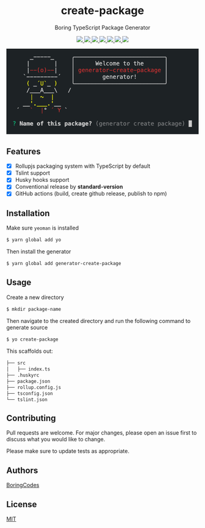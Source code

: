 <div align="center">
  <h1>create-package</h1>
  <p>Boring TypeScript Package Generator</p>

  <p>
    <a href="https://github.com/boringcodes/create-package/commits" aria-label="Commitizen Friendly">
      <img src="https://img.shields.io/badge/commitizen-friendly-brightgreen.svg?style=flat-square">
    </a>
    <a href="https://github.com/boringcodes/create-package/actions" aria-label="GitHub Workflow Status">
      <img src="https://img.shields.io/github/workflow/status/boringcodes/create-package/publish-npm?style=flat-square">
    </a>
    <a href="https://david-dm.org/boringcodes/create-package" aria-label="Dependencies Status">
      <img src="https://img.shields.io/david/boringcodes/create-package?style=flat-square">
    </a>
    <a href="https://www.npmjs.com/package/generator-create-package" aria-label="NPM Version">
      <img src="https://img.shields.io/npm/v/generator-create-package?color=brightgreen&style=flat-square">
    </a>
    <a href="https://www.npmjs.com/package/generator-create-package" aria-label="NPM Downloads">
      <img src="https://img.shields.io/npm/dm/generator-create-package?style=flat-square">
    </a>
    <a href="https://github.com/boringcodes/create-package/blob/master/LICENSE" aria-label="MIT License">
      <img src="https://img.shields.io/github/license/boringcodes/create-package?color=brightgreen&style=flat-square">
    </a>
    <a href="https://github.com/boringcodes" aria-label="BoringCodes Verified">
      <img src="https://img.shields.io/badge/boringcodes-verified-brightgreen?style=flat-square">
    </a>
  </p>

  <img src="banner.png">
</div>

## Features

- [x] Rollupjs packaging system with TypeScript by default
- [x] Tslint support
- [x] Husky hooks support
- [x] Conventional release by **standard-version**
- [x] GitHub actions (build, create github release, publish to npm)

## Installation

Make sure `yeoman` is installed

```sh
$ yarn global add yo
```

Then install the generator

```sh
$ yarn global add generator-create-package
```

## Usage

Create a new directory

```sh
$ mkdir package-name
```

Then navigate to the created directory and run the following command to generate source

```sh
$ yo create-package
```

This scaffolds out:

```
├── src
│   ├── index.ts
├── .huskyrc
├── package.json
├── rollup.config.js
├── tsconfig.json
└── tslint.json
```

## Contributing

Pull requests are welcome. For major changes, please open an issue first to discuss what you would like to change.

Please make sure to update tests as appropriate.

## Authors

[BoringCodes](https://github.com/boringcodes)

## License

[MIT](https://github.com/boringcodes/create-package/blob/master/LICENSE)
